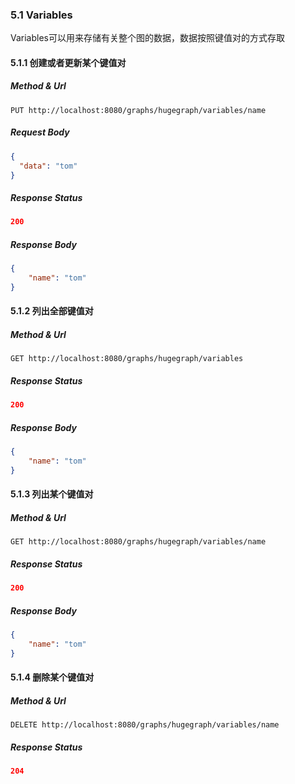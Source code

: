 ### 5.1 Variables

Variables可以用来存储有关整个图的数据，数据按照键值对的方式存取

#### 5.1.1 创建或者更新某个键值对

##### Method & Url

```
PUT http://localhost:8080/graphs/hugegraph/variables/name
```

##### Request Body

```json
{
  "data": "tom"
}
```

##### Response Status

```json
200
```

##### Response Body

```json
{
    "name": "tom"
}
```

#### 5.1.2 列出全部键值对

##### Method & Url

```
GET http://localhost:8080/graphs/hugegraph/variables
```

##### Response Status

```json
200
```

##### Response Body

```json
{
    "name": "tom"
}
```

#### 5.1.3 列出某个键值对

##### Method & Url

```
GET http://localhost:8080/graphs/hugegraph/variables/name
```

##### Response Status

```json
200
```

##### Response Body

```json
{
    "name": "tom"
}
```

#### 5.1.4 删除某个键值对

##### Method & Url

```
DELETE http://localhost:8080/graphs/hugegraph/variables/name
```

##### Response Status

```json
204
```